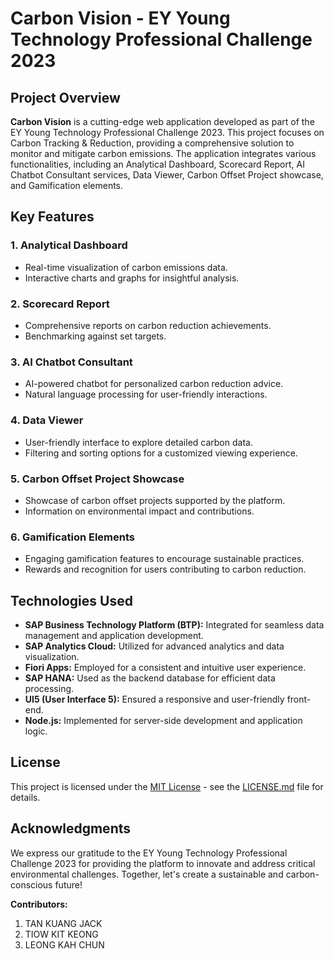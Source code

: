 # Carbon Vision - EY Young Technology Professional Challenge 2023

## Project Overview

**Carbon Vision** is a cutting-edge web application developed as part of the EY Young Technology Professional Challenge 2023. This project focuses on Carbon Tracking & Reduction, providing a comprehensive solution to monitor and mitigate carbon emissions. The application integrates various functionalities, including an Analytical Dashboard, Scorecard Report, AI Chatbot Consultant services, Data Viewer, Carbon Offset Project showcase, and Gamification elements.

## Key Features

### 1. Analytical Dashboard
   - Real-time visualization of carbon emissions data.
   - Interactive charts and graphs for insightful analysis.

### 2. Scorecard Report
   - Comprehensive reports on carbon reduction achievements.
   - Benchmarking against set targets.

### 3. AI Chatbot Consultant
   - AI-powered chatbot for personalized carbon reduction advice.
   - Natural language processing for user-friendly interactions.

### 4. Data Viewer
   - User-friendly interface to explore detailed carbon data.
   - Filtering and sorting options for a customized viewing experience.

### 5. Carbon Offset Project Showcase
   - Showcase of carbon offset projects supported by the platform.
   - Information on environmental impact and contributions.

### 6. Gamification Elements
   - Engaging gamification features to encourage sustainable practices.
   - Rewards and recognition for users contributing to carbon reduction.

## Technologies Used

- **SAP Business Technology Platform (BTP):** Integrated for seamless data management and application development.
- **SAP Analytics Cloud:** Utilized for advanced analytics and data visualization.
- **Fiori Apps:** Employed for a consistent and intuitive user experience.
- **SAP HANA:** Used as the backend database for efficient data processing.
- **UI5 (User Interface 5):** Ensured a responsive and user-friendly front-end.
- **Node.js:** Implemented for server-side development and application logic.

## License

This project is licensed under the [MIT License](LICENSE.md) - see the [LICENSE.md](LICENSE.md) file for details.

## Acknowledgments

We express our gratitude to the EY Young Technology Professional Challenge 2023 for providing the platform to innovate and address critical environmental challenges. Together, let's create a sustainable and carbon-conscious future!

**Contributors:**
1. TAN KUANG JACK
2. TIOW KIT KEONG
3. LEONG KAH CHUN
